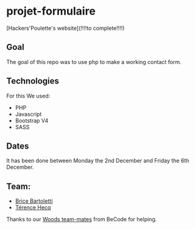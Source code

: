 # projet-formulaire

[Hackers'Poulette's website](!!!!to complete!!!!)

## Goal ##

The goal of this repo was to use php to make a working contact form.

## Technologies ##

For this We used:
 - PHP
 - Javascript
 - Bootstrap V4
 - SASS

## Dates ##

It has been done between Monday the 2nd December and Friday the 6th December.

## Team: ##

- [Brice Bartoletti](https://github.com/Levizar)
- [Térence Hecq](https://github.com/terencehecq)

Thanks to our [Woods team-mates](https://github.com/orgs/becodeorg/teams/crl-woods-2-15) from BeCode for helping.